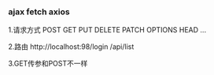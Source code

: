 ### ajax fetch axios

1.请求方式 POST GET PUT DELETE PATCH OPTIONS HEAD ...

2.路由 http://localhost:98/login  /api/list

3.GET传参和POST不一样
